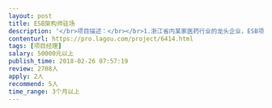 ```yaml
---                
layout: post       
title: ESB架构师驻场           
description: '</br>项目描述：</br></br>1.浙江省内某家医药行业的龙头企业，ESB项目，一期已经验收，二期进行中，项目周期3～6个月，需驻场在杭州；</br></br>人员要求：</br></br>1. 拥有ESB或同类项目3~5年以上工作经验，包括架构设计、流程梳理、结构优化；</br>2. 拥有医药类ESB经验优先；</br>3. 熟悉医药公司业务结构，痛点；</br>4. 拥有咨询类项目经验优先；</br>5. 岗位定位：架构师；</br>'     
contenturl: https://pro.lagou.com/project/6414.html      
tags: [项目经理]            
salary: 50000元以上          
publish_time: 2018-02-26 07:57:19         
review: 2708人                   
apply: 2人                   
recommend: 5人                   
time_range: 3个月以上              
---                 
```

